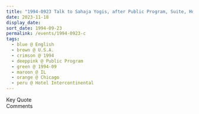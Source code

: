 ```yaml
---
title: "1994-0923 Talk to Sahaja Yogis, after Public Program, Suite, Hotel Intercontinental, 505 N. Michigan Avenue, Chicago, IL, U.S.A."
date: 2023-11-18
display_date: 
sort_date: 1994-09-23
permalink: /events/1994-0923-c
tags:
  - blue @ English
  - brown @ U.S.A.
  - crimson @ 1994
  - deeppink @ Public Program
  - green @ 1994-09
  - maroon @ IL
  - orange @ Chicago
  - peru @ Hotel Intercontinental
---
```


<wave-list>
  <list-title color="green" width="75">Key Quote</list-title>
  <list-item color="BlanchedAlmond"  width="200"></list-item>
  <list-item color="Lavender"></list-item>
  <list-item color="BlanchedAlmond"></list-item>
</wave-list>

<br>

<wave-list>
  <list-title color="green" width="75">Comments</list-title>
  <list-item color="BlanchedAlmond"  width="200"></list-item>
  <list-item color="Lavender"></list-item>
  <list-item color="BlanchedAlmond"></list-item>
</wave-list>